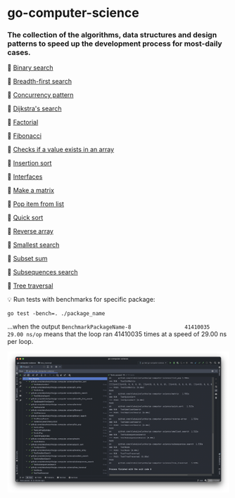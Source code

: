 # go-computer-science

### The collection of the algorithms, data structures and design patterns to speed up the development process for most-daily cases.

📌 <a href="binary_search/binary_search.go">Binary search</a>

📌 <a href="breadth_first_search/breadth_first_search.go">Breadth-first search</a>

📌 <a href="concurrency/concurrency.go">Concurrency pattern</a>

📌 <a href="dijkstra_search/dijkstra_search.go">Dijkstra's search</a>

📌 <a href="factorial/factorial.go">Factorial</a>

📌 <a href="fibonacci/fibonacci.go">Fibonacci</a>

📌 <a href="in_array/in_array.go">Checks if a value exists in an array</a>

📌 <a href="insertion_sort/insertion_sort.go">Insertion sort</a>

📌 <a href="interfaces/interfaces.go">Interfaces</a>

📌 <a href="matrix/matrix.go">Make a matrix</a>

📌 <a href="list_pop/list_pop.go">Pop item from list</a>

📌 <a href="quick_sort/quick_sort.go">Quick sort</a>

📌 <a href="reverse_array/reverse_array.go">Reverse array</a>

📌 <a href="smallest_search/smallest_search.go">Smallest search</a>

📌 <a href="subset_sum/subset_sum.go">Subset sum</a>

📌 <a href="subsequences_search/subsequences_search.go">Subsequences search</a>

📌 <a href="tree_traversal/tree_traversal.go">Tree traversal</a>

💡 Run tests with benchmarks for specific package:
```
go test -bench=. ./package_name
```
...when the output `BenchmarkPackageName-8                 41410035                29.00 ns/op` 
means that the loop ran 41410035 times at a speed of 29.00 ns per loop.

![tests](social_preview.png)
